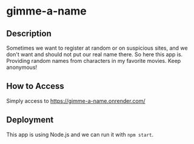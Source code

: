 # gimme-a-name

## Description
Sometimes we want to register at random or on suspicious sites, and we don't want and should not put our real name there. So here this app is. Providing random names from characters in my favorite movies. Keep anonymous!

## How to Access
Simply access to https://gimme-a-name.onrender.com/

## Deployment
This app is using Node.js and we can run it with `npm start`.
